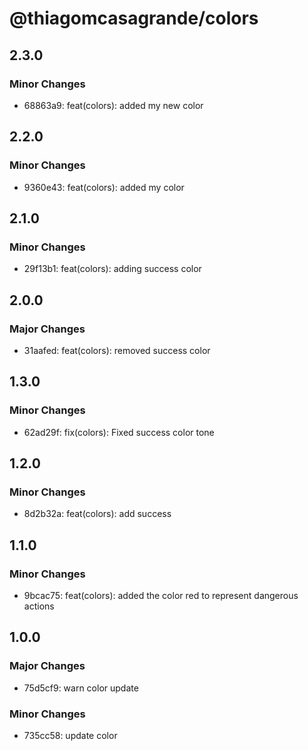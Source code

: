 # @thiagomcasagrande/colors

## 2.3.0

### Minor Changes

- 68863a9: feat(colors): added my new color

## 2.2.0

### Minor Changes

- 9360e43: feat(colors): added my color

## 2.1.0

### Minor Changes

- 29f13b1: feat(colors): adding success color

## 2.0.0

### Major Changes

- 31aafed: feat(colors): removed success color

## 1.3.0

### Minor Changes

- 62ad29f: fix(colors): Fixed success color tone

## 1.2.0

### Minor Changes

- 8d2b32a: feat(colors): add success

## 1.1.0

### Minor Changes

- 9bcac75: feat(colors): added the color red to represent dangerous actions

## 1.0.0

### Major Changes

- 75d5cf9: warn color update

### Minor Changes

- 735cc58: update color
